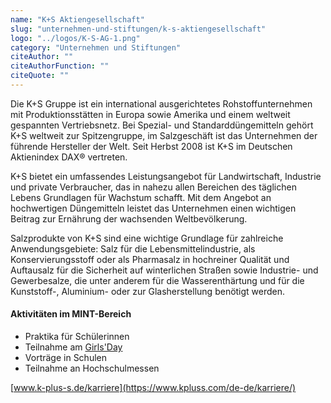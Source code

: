 ```yaml
---
name: "K+S Aktiengesellschaft"
slug: "unternehmen-und-stiftungen/k-s-aktiengesellschaft"
logo: "../logos/K-S-AG-1.png"
category: "Unternehmen und Stiftungen"
citeAuthor: ""
citeAuthorFunction: ""
citeQuote: ""
---
```


Die K+S Gruppe ist ein international ausgerichtetes Rohstoffunternehmen mit Produktionsstätten in Europa sowie Amerika und einem weltweit gespannten Vertriebsnetz. Bei Spezial- und Standarddüngemitteln gehört K+S weltweit zur Spitzengruppe, im Salzgeschäft ist das Unternehmen der führende Hersteller der Welt. Seit Herbst 2008 ist K+S im Deutschen Aktienindex DAX® vertreten.

K+S bietet ein umfassendes Leistungsangebot für Landwirtschaft, Industrie und private Verbraucher, das in nahezu allen Bereichen des täglichen Lebens Grundlagen für Wachstum schafft. Mit dem Angebot an hochwertigen Düngemitteln leistet das Unternehmen einen wichtigen Beitrag zur Ernährung der wachsenden Weltbevölkerung.

Salzprodukte von K+S sind eine wichtige Grundlage für zahlreiche Anwendungsgebiete: Salz für die Lebensmittelindustrie, als Konservierungsstoff oder als Pharmasalz in hochreiner Qualität und Auftausalz für die Sicherheit auf winterlichen Straßen sowie Industrie- und Gewerbesalze, die unter anderem für die Wasserenthärtung und für die Kunststoff-, Aluminium- oder zur Glasherstellung benötigt werden.

#### Aktivitäten im MINT-Bereich

- Praktika für Schülerinnen
- Teilnahme am [Girls'Day](https://www.girls-day.de/)
- Vorträge in Schulen
- Teilnahme an Hochschulmessen

[www.k-plus-s.de/karriere](https://www.kpluss.com/de-de/karriere/)
